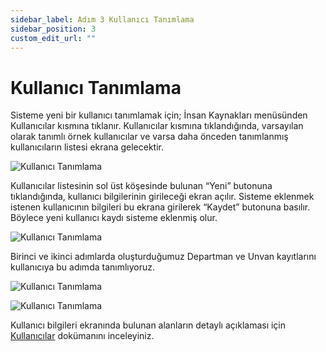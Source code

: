 ```yaml
---
sidebar_label: Adım 3 Kullanıcı Tanımlama
sidebar_position: 3
custom_edit_url: ""
---
```


# Kullanıcı Tanımlama

Sisteme yeni bir kullanıcı tanımlamak için; İnsan Kaynakları menüsünden Kullanıcılar kısmına tıklanır. Kullanıcılar kısmına tıklandığında, varsayılan olarak tanımlı örnek kullanıcılar ve varsa daha önceden tanımlanmış kullanıcıların listesi ekrana gelecektir.

![Kullanıcı Tanımlama](https://docsbimser.blob.core.windows.net/imagecontainer/auto-upload33b377b6-6af0-4326-b04e-7270ea931bfa)

Kullanıcılar listesinin sol üst köşesinde bulunan “Yeni” butonuna tıklandığında, kullanıcı bilgilerinin girileceği ekran açılır. Sisteme eklenmek istenen kullanıcının bilgileri bu ekrana girilerek “Kaydet” butonuna basılır. Böylece yeni kullanıcı kaydı sisteme eklenmiş olur.

![Kullanıcı Tanımlama](https://docsbimser.blob.core.windows.net/imagecontainer/auto-upload847cd49c-429c-4e8b-9777-1d50bbdc9491)

Birinci ve ikinci adımlarda oluşturduğumuz Departman ve Unvan kayıtlarını kullanıcıya bu adımda tanımlıyoruz.

![Kullanıcı Tanımlama](https://docsbimser.blob.core.windows.net/imagecontainer/auto-upload34d45341-6f28-4381-9f15-8f57bc398d4d)

![Kullanıcı Tanımlama](https://docsbimser.blob.core.windows.net/imagecontainer/auto-uploada8353f9d-6673-4d02-9861-cc7e97c61139)

Kullanıcı bilgileri ekranında bulunan alanların detaylı açıklaması için [Kullanıcılar](web/human-resources/users.md) dokümanını inceleyiniz.